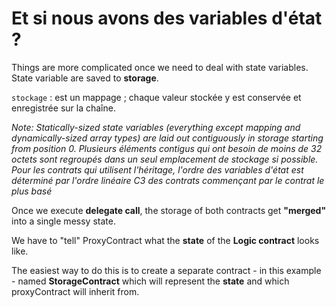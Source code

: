 # Et si nous avons des variables d'état ?

Things are more complicated once we need to deal with state variables.  State variable are saved to **storage**.

`stockage` : est un mappage ; chaque valeur stockée y est conservée et enregistrée sur la chaîne.

_Note: Statically-sized state variables (everything except mapping and dynamically-sized array types) are laid out contiguously in storage starting from position 0. Plusieurs éléments contigus qui ont besoin de moins de 32 octets sont regroupés dans un seul emplacement de stockage si possible. Pour les contrats qui utilisent l'héritage, l'ordre des variables d'état est déterminé par l'ordre linéaire C3 des contrats commençant par le contrat le plus basé_

Once we execute **delegate call**, the storage of both contracts get **"merged"** into a single messy state.

We have to "tell" ProxyContract what the **state** of the **Logic contract** looks like.

The easiest way to do this is to create a separate contract - in this example - named **StorageContract** which will represent the **state** and which proxyContract will inherit from.
